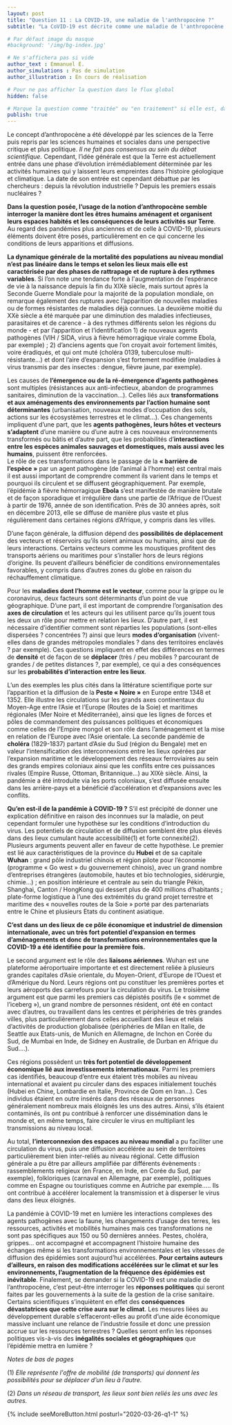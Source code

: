 ```yaml
---
layout: post
title: "Question 11 : La COVID-19, une maladie de l'anthropocène ?"
subtitle: "La CoVID-19 est décrite comme une maladie de l'anthropocène, dont la propagation est liée à la façon dont les êtres humains habitent et utilisent la Terre. Est-il possible d'en savoir plus à ce sujet ?"

# Par défaut image du masque
#background: '/img/bg-index.jpg'

# Ne s'affichera pas si vide
author_text : Emmanuel E.
author_simulations : Pas de simulation
author_illustration : En cours de réalisation

# Pour ne pas afficher la question dans le flux global
hidden: false

# Marque la question comme "traitée" ou "en traitement" si elle est, dans cette ordre, publiée ou non
publish: true
---
```


Le concept d’anthropocène a été développé par les sciences de la Terre puis repris par les sciences humaines et sociales dans une perspective critique et plus politique. *Il ne fait pas consensus au sein du débat scientifique.* Cependant, l’idée générale est que la Terre est actuellement entrée dans une phase d’évolution irrémédiablement déterminée par les activités humaines qui y laissent leurs empreintes dans l’histoire géologique et climatique. La date de son entrée est cependant débattue par les chercheurs : depuis la révolution industrielle ? Depuis les premiers essais nucléaires ? 

**Dans la question posée, l’usage de la notion d’anthropocène semble interroger la manière dont les êtres humains aménagent et organisent leurs espaces habités et les conséquences de leurs activités sur Terre**. Au regard des pandémies plus anciennes et de celle à COVID-19, plusieurs éléments doivent être posés, particulièrement en ce qui concerne les conditions de leurs apparitions et diffusions.
	
**La dynamique générale de la mortalité des populations au niveau mondial n’est pas linéaire dans le temps et selon les lieux mais elle est caractérisée par des phases de rattrapage et de rupture à des rythmes variables**. Si l’on note une tendance forte à l'augmentation de l’espérance de vie à la naissance depuis la fin du XIXè siècle, mais surtout après la Seconde Guerre Mondiale pour la majorité de la population mondiale, on remarque également des ruptures avec l’apparition de nouvelles maladies ou de formes résistantes de maladies déjà connues. 
La deuxième moitié du XXè siècle a été marquée par une diminution des maladies infectieuses, parasitaires et de carence  - à des rythmes différents selon les régions du monde - et par l’apparition et l’identification 1) de nouveaux agents pathogènes (VIH / SIDA, virus à fièvre hémorragique virale comme Ebola, par exemple) ;  2) d’anciens agents que l’on croyait avoir fortement limités, voire éradiqués, et qui ont muté (choléra 0139, tuberculose multi-résistante…) et dont l’aire d’expansion s’est fortement modifiée (maladies à virus transmis par des insectes : dengue, fièvre jaune, par exemple). 
	
Les causes de **l’émergence ou de la ré-émergence d’agents pathogènes** sont multiples (résistances aux anti-infectieux, abandon de programmes sanitaires, diminution de la vaccination…). Celles liés aux **transformations et aux aménagements des environnements par l’action humaine sont déterminantes** (urbanisation, nouveaux modes d’occupation des sols, actions sur les écosystèmes terrestres et le climat…). 
Ces changements impliquent d’une part, que les **agents pathogènes, leurs hôtes et vecteurs s’adaptent** d’une manière ou d’une autre à ces nouveaux environnements transformés ou bâtis et d’autre part, que les probabilités d’**interactions entre les espèces animales sauvages et domestiques, mais aussi avec les humains**, puissent être renforcées.  
Le rôle de ces transformations dans le passage de la **« barrière de l’espèce »** par un agent pathogène (de l’animal à l’homme) est central mais il est aussi important de comprendre comment ils varient dans le temps et pourquoi ils circulent et se diffusent géographiquement. Par exemple, l’épidémie à fièvre hémorragique **Ebola** s’est manifestée de manière brutale et de façon sporadique et irrégulière dans une partie de l’Afrique de l’Ouest à partir de 1976, année de son identification. Près de 30 années après, soit en décembre 2013, elle se diffuse de manière plus vaste et plus régulièrement dans certaines régions d’Afrique, y compris dans les villes. 
	
D’une façon générale, la diffusion dépend des **possibilités de déplacement** des vecteurs et réservoirs qu’ils soient animaux ou humains, ainsi que de leurs interactions. Certains vecteurs comme les moustiques profitent des transports aériens ou maritimes pour s’installer hors de leurs régions d’origine. Ils peuvent d’ailleurs bénéficier de conditions environnementales favorables, y compris dans d’autres zones du globe en raison du réchauffement climatique. 

Pour les **maladies dont l’homme est le vecteur**, comme pour la grippe ou le coronavirus, deux facteurs sont déterminants d’un point de vue géographique. 
D’une part, il est important de comprendre l’organisation des **axes de circulation** et les acteurs qui les utilisent parce qu’ils jouent tous les deux un rôle pour mettre en relation les lieux. 
D’autre part, il est nécessaire d’identifier comment sont réparties les populations (sont-elles dispersées ? concentrées ?) ainsi que leurs **modes d’organisation** (vivent-elles dans de grandes métropoles mondiales ? dans des territoires enclavés ? par exemple). Ces questions impliquent en effet des différences en termes de **densité** et de façon de se **déplacer** (très / peu mobiles ? parcourant de grandes / de petites distances ?, par exemple), ce qui a des conséquences sur les **probabilités d’interaction entre les lieux**.  

L’un des exemples les plus cités dans la littérature scientifique porte sur l’apparition et la diffusion de la **Peste « Noire »** en Europe entre 1348 et 1352. Elle illustre les circulations sur les grands axes continentaux du Moyen-Age entre l’Asie et l’Europe (Routes de la Soie) et maritimes régionales (Mer Noire et Méditerranée), ainsi que les lignes de forces et pôles de commandement des puissances politiques et économiques comme celles de l’Empire mongol et son rôle dans l’aménagement et la mise en relation de l’Europe avec l’Asie orientale. La seconde pandémie de **choléra** (1829-1837) partant d’Asie du Sud (région du Bengale) met en valeur l’intensification des interconnexions entre les lieux opérées par l’expansion maritime et le développement des réseaux ferroviaires au sein des grands empires coloniaux ainsi que les conflits entre ces puissances rivales (Empire Russe, Ottoman, Britannique…) au XIXè siècle. Ainsi, la pandémie a été introduite via les ports coloniaux, s’est diffusée ensuite dans les arrière-pays et a bénéficié d’accélération et d’expansions avec les conflits.
	
**Qu’en est-il de la pandémie à COVID-19 ?** S’il est précipité de donner une explication définitive en raison des inconnues sur la maladie, on peut cependant formuler une hypothèse sur les conditions d’introduction du virus. Les potentiels de circulation et de diffusion semblent être plus élevés dans des lieux cumulant haute accessibilité(1) et forte connexité(2). Plusieurs arguments peuvent aller en faveur de cette hypothèse. 
Le premier est lié aux caractéristiques de la province du **Hubei** et de sa capitale **Wuhan** : grand pôle industriel chinois et région pilote pour l’économie  (programme « Go west » du gouvernement chinois), avec un grand nombre d’entreprises étrangères (automobile, hautes et bio technologies, sidérurgie, chimie…) ; en position intérieure et centrale au sein du triangle Pékin, Shanghai, Canton / HongKong qui dessert plus de 400 millions d’habitants ; plate-forme logistique à l’une des extrémités du grand projet terrestre et maritime des « nouvelles routes de la Soie » porté par des partenariats entre le Chine et plusieurs Etats du continent asiatique. 

**C’est dans un des lieux de ce pôle économique et industriel de dimension internationale, avec un très fort potentiel d’expansion en termes d’aménagements et donc de transformations environnementales que la COVID-19 a été identifiée pour la première fois.**

Le second argument est le rôle des **liaisons aériennes**. Wuhan est une plateforme aéroportuaire importante et est directement reliée à plusieurs grandes capitales d’Asie orientale, du Moyen-Orient, d’Europe de l’Ouest et d’Amérique du Nord. Leurs régions ont pu constituer les premières portes et leurs aéroports des carrefours pour la circulation du virus. Le troisième argument est que parmi les premiers cas dépistés positifs (le « sommet de l’iceberg »), un grand nombre de personnes résident, ont été en contact avec d’autres, ou travaillent dans les centres et périphéries de très grandes villes, plus particulièrement dans celles accueillant des lieux et relais d’activités de production globalisée (périphéries de Milan en Italie, de Seattle aux Etats-unis, de Munich en Allemagne, de Inchon en Corée du Sud, de Mumbai en Inde, de Sidney en Australie, de Durban en Afrique du Sud….).

Ces régions possèdent un **très fort potentiel de développement économique lié aux investissements internationaux**. Parmi les premiers cas identifiés, beaucoup d’entre eux étaient très mobiles au niveau international et avaient pu circuler dans des espaces initialement touchés (Hubei en Chine, Lombardie en Italie, Province de Qom en Iran…). Ces individus étaient en outre insérés dans des réseaux de personnes généralement nombreux mais éloignés les uns des autres. Ainsi, s’ils étaient contaminés, ils ont pu contribué à renforcer une dissémination dans le monde et, en même temps, faire circuler le virus en multipliant les transmissions au niveau local.

Au total, **l’interconnexion des espaces au niveau mondial** a pu faciliter une circulation du virus, puis une diffusion accélérée au sein de territoires particulièrement bien inter-reliés au niveau régional. Cette diffusion générale a pu être par ailleurs amplifiée par différents évènements : rassemblements religieux (en France, en Inde,  en Corée du Sud, par exemple), folkloriques (carnaval en Allemagne, par exemple), politiques comme en Espagne ou touristiques comme en Autriche par exemple….. Ils ont contribué à accélérer localement la transmission et à disperser le virus dans des lieux éloignés.

La pandémie à COVID-19 met en lumière les interactions complexes des agents pathogènes avec la faune, les changements d’usage des terres, les ressources, activités et mobilités humaines mais ces transformations ne sont pas spécifiques aux 150 ou 50 dernières années. Pestes, choléra, grippes… ont accompagné et accompagnent l’histoire humaine des échanges même si les transformations environnementales et les vitesses de diffusion des épidémies sont aujourd’hui accélérées. **Pour certains auteurs d’ailleurs, en raison des modifications accélérées sur le climat et sur les environnements, l’augmentation de la fréquence des épidémies est inévitable**. 
Finalement, se demander si la COVID-19 est une maladie de l’anthropocène, c’est peut-être interroger les **réponses politiques** qui seront faites par les gouvernements à la suite de la gestion de la crise sanitaire. Certains scientifiques s’inquiètent en effet des **conséquences dévastatrices que cette crise aura sur le climat**. Les mesures liées au développement durable s’effaceront-elles au profit d’une aide économique massive incluant une relance de l’industrie fossile et donc une pression accrue sur les ressources terrestres ? Quelles seront enfin les réponses politiques vis-à-vis des **inégalités sociales et géographiques** que l’épidémie mettra en lumière ?

*Notes de bas de pages*

(1) *Elle représente l'offre de mobilité (de transports) qui donnent les possibilités pour se déplacer d’un lieu à l’autre.*

(2) *Dans un réseau de transport, les lieux sont bien reliés les uns avec les autres.*


{% include seeMoreButton.html posturl="2020-03-26-q1-1" %}
